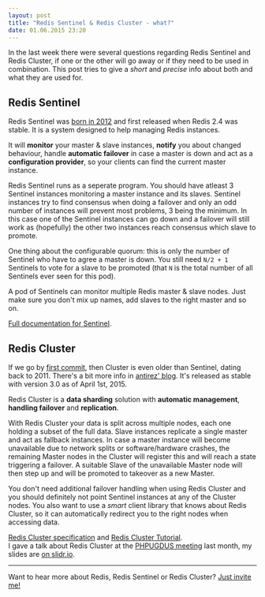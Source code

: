```yaml
---
layout: post
title: "Redis Sentinel & Redis Cluster - what?"
date: 01.06.2015 23:20
---
```


In the last week there were several questions regarding Redis Sentinel and Redis Cluster, if one or the other will go away or if they need to be used in combination.
This post tries to give a _short_ and _precise_ info about both and what they are used for.

## Redis Sentinel

Redis Sentinel was [born in 2012](https://github.com/antirez/redis/commit/6b5daa2df2a0711a25746cb025927dc3deb7717e) and first released when Redis 2.4 was stable.
It is a system designed to help managing Redis instances.

It will **monitor** your master & slave instances, **notify** you about changed
behaviour, handle **automatic failover** in case a master is down and act as a
**configuration provider**, so your clients can find the current master
instance.

Redis Sentinel runs as a seperate program.
You should have atleast 3 Sentinel instances monitoring a master instance and its slaves.
Sentinel instances try to find consensus when doing a failover and only an odd number of instances will prevent most problems, 3 being the minimum.
In this case one of the Sentinel instances can go down and a failover will still work as (hopefully) the other two instances reach consensus which slave to promote.

One thing about the configurable quorum: this is only the number of Sentinel who have to agree a master is down.
You still need `N/2 + 1` Sentinels to vote for a slave to be promoted (that `N` is the total number of all Sentinels ever seen for this pod).

A pod of Sentinels can monitor multiple Redis master & slave nodes. Just make sure you don't mix up names, add slaves to the right master and so on.

[Full documentation for Sentinel](http://redis.io/topics/sentinel).

## Redis Cluster

If we go by [first commit](https://github.com/antirez/redis/commit/ecc9109434002d4667cd01a3b7c067a508c876eb),
then Cluster is even older than Sentinel, dating back to 2011.
There's a bit more info in [antirez' blog](http://antirez.com/news/79).
It's released as stable with version 3.0 as of April 1st, 2015.

Redis Cluster is a **data sharding** solution with **automatic management**, **handling failover** and **replication**.

With Redis Cluster your data is split across multiple nodes, each one holding a subset of the full data.
Slave instances replicate a single master and act as fallback instances.
In case a master instance will become unavailable due to network splits or software/hardware crashes,
the remaining Master nodes in the Cluster will register this and will reach a state triggering a failover.
A suitable Slave of the unavailable Master node will then step up and will be promoted to takeover as a new Master.

You don't need additional failover handling when using Redis Cluster and you should definitely not point Sentinel instances at any of the Cluster nodes.
You also want to use a *smart* client library that knows about Redis Cluster, so it can automatically redirect you to the right nodes when accessing data.

[Redis Cluster specification][spec] and [Redis Cluster Tutorial][tutorial].  
I gave a talk about Redis Cluster at the [PHPUGDUS meeting][phpugdus] last month, my slides are [on slidr.io][slides].

---

Want to hear more about Redis, Redis Sentinel or Redis Cluster? [Just invite me!](mailto:janerik@fnordig.de)


[spec]: http://redis.io/topics/cluster-spec
[tutorial]: http://redis.io/topics/cluster-tutorial
[slides]: http://slidr.io/badboy/redis-cluster
[phpugdus]: http://www.meetup.com/PHP-Usergroup-Duesseldorf/
